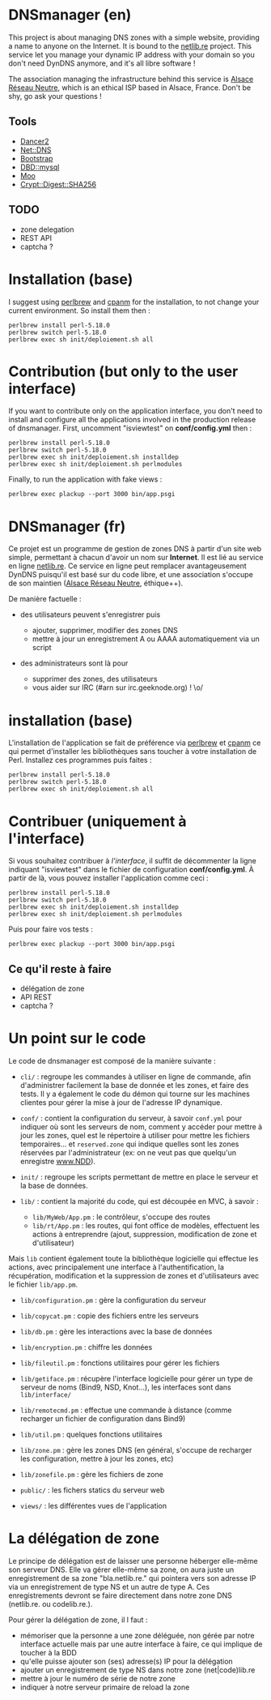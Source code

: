 # DNSmanager (en)

This project is about managing DNS zones with a simple website, providing a
name to anyone on the Internet. It is bound to the [netlib.re][netlibre]
project. This service let you manage your dynamic IP address with your domain so
you don't need DynDNS anymore, and it's all libre software !

The association managing the infrastructure behind this service is [Alsace
Réseau Neutre][arn], which is an ethical ISP based in Alsace, France. Don't be
shy, go ask your questions !

## Tools

  * [Dancer2](http://perldancer.org/)
  * [Net::DNS](https://metacpan.org/pod/Net::DNS)
  * [Bootstrap](http://twitter.github.io/bootstrap/)
  * [DBD::mysql](https://metacpan.org/module/DBD::mysql)
  * [Moo](https://metacpan.org/pod/Moo)
  * [Crypt::Digest::SHA256](https://metacpan.org/pod/Crypt::Digest::SHA256)

## TODO

  * zone delegation
  * REST API
  * captcha ?

# Installation (base)

I suggest using [perlbrew][perlbrew] and [cpanm][cpanm] for the installation,
to not change your current environment. So install them then :

    perlbrew install perl-5.18.0
    perlbrew switch perl-5.18.0
    perlbrew exec sh init/deploiement.sh all

# Contribution (but only to the user interface)

If you want to contribute only on the application interface, you don't need to install and configure all the applications involved in the production release of dnsmanager.
First, uncomment "isviewtest" on **conf/config.yml** then :

    perlbrew install perl-5.18.0
    perlbrew switch perl-5.18.0
    perlbrew exec sh init/deploiement.sh installdep
    perlbrew exec sh init/deploiement.sh perlmodules

Finally, to run the application with fake views :

    perlbrew exec plackup --port 3000 bin/app.psgi


# DNSmanager (fr)

Ce projet est un programme de gestion de zones DNS à partir d'un site web
simple, permettant à chacun d'avoir un nom sur **Internet**. Il est lié au
service en ligne [netlib.re][netlibre]. Ce service en ligne peut
remplacer avantageusement DynDNS puisqu'il est basé sur du code libre, et une
association s'occupe de son maintien ([Alsace Réseau
Neutre][arn], éthique++).

De manière factuelle :

- des utilisateurs peuvent s'enregistrer puis
  - ajouter, supprimer, modifier des zones DNS
  - mettre à jour un enregistrement A ou AAAA automatiquement via un script

- des administrateurs sont là pour
  - supprimer des zones, des utilisateurs
  - vous aider sur IRC (#arn sur irc.geeknode.org) ! \o/

# installation (base)

L'installation de l'application se fait de préférence via
[perlbrew][perlbrew] et [cpanm][cpanm] ce qui permet d'installer les
bibliothèques sans toucher à votre installation de Perl. Installez ces
programmes puis faites :

    perlbrew install perl-5.18.0
    perlbrew switch perl-5.18.0
    perlbrew exec sh init/deploiement.sh all

# Contribuer (uniquement à l'interface)

Si vous souhaitez contribuer à *l'interface*, il suffit de décommenter la ligne
indiquant "isviewtest" dans le fichier de configuration **conf/config.yml**.
À partir de là, vous pouvez installer l'application comme ceci :

    perlbrew install perl-5.18.0
    perlbrew switch perl-5.18.0
    perlbrew exec sh init/deploiement.sh installdep
    perlbrew exec sh init/deploiement.sh perlmodules

Puis pour faire vos tests :

    perlbrew exec plackup --port 3000 bin/app.psgi

## Ce qu'il reste à faire

  * délégation de zone
  * API REST
  * captcha ?

# Un point sur le code

Le code de dnsmanager est composé de la manière suivante :

* `cli/` : regroupe les commandes à utiliser en ligne de commande, afin
  d'administrer facilement la base de donnée et les zones, et faire des tests.
  Il y a également le code du démon qui tourne sur les machines clientes pour
  gérer la mise à jour de l'adresse IP dynamique.

* `conf/` : contient la configuration du serveur, à savoir `conf.yml` pour
  indiquer où sont les serveurs de nom, comment y accéder pour mettre à
  jour les zones, quel est le répertoire à utiliser pour mettre les fichiers
  temporaires… et `reserved.zone` qui indique quelles sont les zones réservées
  par l'administrateur (ex: on ne veut pas que quelqu'un enregistre www.NDD).

* `init/` : regroupe les scripts permettant de mettre en place le serveur et la
  base de données.

* `lib/` : contient la majorité du code, qui est découpée en MVC, à savoir :

  * `lib/MyWeb/App.pm` : le contrôleur, s'occupe des routes
  * `lib/rt/App.pm` : les routes, qui font office de modèles, effectuent les
  actions à entreprendre (ajout, suppression, modification de zone et
  d'utilisateur)

Mais `lib` contient également toute la bibliothèque logicielle qui effectue les
actions, avec principalement une interface à l'authentification, la
récupération, modification et la suppression de zones et d'utilisateurs avec le
fichier `lib/app.pm`.

* `lib/configuration.pm` : gère la configuration du serveur
* `lib/copycat.pm` : copie des fichiers entre les serveurs
* `lib/db.pm` : gère les interactions avec la base de données
* `lib/encryption.pm` : chiffre les données
* `lib/fileutil.pm` : fonctions utilitaires pour gérer les fichiers
* `lib/getiface.pm` : récupère l'interface logicielle pour gérer un type de
  serveur de noms (Bind9, NSD, Knot…), les interfaces sont dans `lib/interface/`
* `lib/remotecmd.pm` : effectue une commande à distance (comme recharger un
  fichier de configuration dans Bind9)
* `lib/util.pm` : quelques fonctions utilitaires
* `lib/zone.pm` : gère les zones DNS (en général, s'occupe de recharger les
  configuration, mettre à jour les zones, etc)
* `lib/zonefile.pm` : gère les fichiers de zone

* `public/` : les fichers statics du serveur web
* `views/` : les différentes vues de l'application
 
# La délégation de zone

Le principe de délégation est de laisser une personne héberger elle-même
son serveur DNS.
Elle va gérer elle-même sa zone, on aura juste un enregistrement de sa zone
"bla.netlib.re." qui pointera vers son adresse IP via un enregistrement de
type NS et un autre de type A.
Ces enregistrements devront se faire directement dans notre zone DNS
(netlib.re. ou codelib.re.).

Pour gérer la délégation de zone, il l faut :
* mémoriser que la personne a une zone déléguée, non gérée par notre interface
  actuelle mais par une autre interface à faire, ce qui implique de toucher à la
  BDD
* qu'elle puisse ajouter son (ses) adresse(s) IP pour la délégation
* ajouter un enregistrement de type NS dans notre zone (net|code)lib.re
* mettre à jour le numéro de série de notre zone
* indiquer à notre serveur primaire de reload la zone


[netlibre]: https://netlib.re/
[arn]: https://www.arn-fai.net
[perlbrew]: http://perlbrew.pl/
[cpanm]: http://search.cpan.org/~miyagawa/App-cpanminus-1.7040/bin/cpanm

